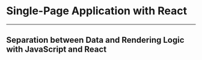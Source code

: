 # Single-Page Application with React

---

## Separation between Data and Rendering Logic with JavaScript and React

